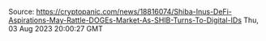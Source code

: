Source: https://cryptopanic.com/news/18816074/Shiba-Inus-DeFi-Aspirations-May-Rattle-DOGEs-Market-As-SHIB-Turns-To-Digital-IDs
Thu, 03 Aug 2023 20:00:27 GMT
